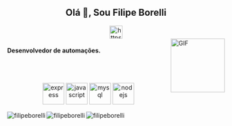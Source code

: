 <div align="center"><h2>Olá 👋, Sou Filipe Borelli</h2><a href="https://www.linkedin.com/in/filipe-borelli-364426138/" target="blank"><img align="center" src="https://cdn.jsdelivr.net/npm/simple-icons@3.0.1/icons/linkedin.svg" alt="https://www.linkedin.com/in/filipe-borelli-364426138/" height="30" width="30" /></a></div>

<img align="right" alt="GIF" height="125px" src="https://media3.giphy.com/media/ln7z2eWriiQAllfVcn/200w.webp" />

<h4>Desenvolvedor de automações.</h4>

</br>
</br>

<p align="center"><img src="https://icongr.am/devicon/express-original-wordmark.svg?size=148&color=currentColor" alt="express" width="50" height="50"/> 
<img src="https://icongr.am/devicon/javascript-plain.svg?size=148&color=currentColor" alt="javascript" width="50" height="50"/> 
<img src="https://icongr.am/devicon/mysql-plain-wordmark.svg?size=148&color=currentColor" alt="mysql" width="50" height="50"/> 
<img src="https://icongr.am/devicon/nodejs-original-wordmark.svg?size=148&color=currentColor" alt="nodejs" width="50" height="50"/> 

<div display="flex" flex-direction="row" align="center">

<img align="left" src="https://github-readme-stats.vercel.app/api?username=filipeborelli&show_icons=true" alt="filipeborelli" />
<img align="left"
src="https://github-readme-stats.vercel.app/api/top-langs/?username=filipeborelli&layout=compact&hide=html" alt="filipeborelli" />

<img align="left" src="https://komarev.com/ghpvc/?username=filipeborelli" alt="filipeborelli" />
</div>

